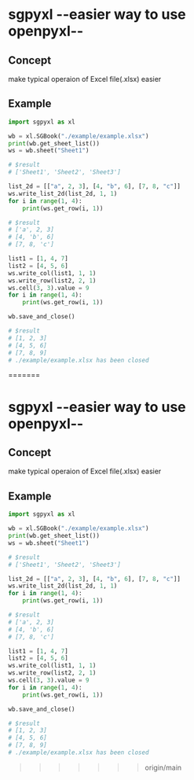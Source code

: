 # sgpyxl --easier way to use openpyxl--

## Concept

make typical operaion of Excel file(.xlsx) easier

## Example

```python
import sgpyxl as xl

wb = xl.SGBook("./example/example.xlsx")
print(wb.get_sheet_list())
ws = wb.sheet("Sheet1")

# $result
# ['Sheet1', 'Sheet2', 'Sheet3']
```

```python
list_2d = [["a", 2, 3], [4, "b", 6], [7, 8, "c"]]
ws.write_list_2d(list_2d, 1, 1)
for i in range(1, 4):
    print(ws.get_row(i, 1))

# $result
# ['a', 2, 3]
# [4, 'b', 6]
# [7, 8, 'c']
```

```python
list1 = [1, 4, 7]
list2 = [4, 5, 6]
ws.write_col(list1, 1, 1)
ws.write_row(list2, 2, 1)
ws.cell(3, 3).value = 9
for i in range(1, 4):
    print(ws.get_row(i, 1))

wb.save_and_close()

# $result
# [1, 2, 3]
# [4, 5, 6]
# [7, 8, 9]
# ./example/example.xlsx has been closed
```

=======

# sgpyxl --easier way to use openpyxl--

## Concept

make typical operaion of Excel file(.xlsx) easier

## Example

```python
import sgpyxl as xl

wb = xl.SGBook("./example/example.xlsx")
print(wb.get_sheet_list())
ws = wb.sheet("Sheet1")

# $result
# ['Sheet1', 'Sheet2', 'Sheet3']
```

```python
list_2d = [["a", 2, 3], [4, "b", 6], [7, 8, "c"]]
ws.write_list_2d(list_2d, 1, 1)
for i in range(1, 4):
    print(ws.get_row(i, 1))

# $result
# ['a', 2, 3]
# [4, 'b', 6]
# [7, 8, 'c']
```

```python
list1 = [1, 4, 7]
list2 = [4, 5, 6]
ws.write_col(list1, 1, 1)
ws.write_row(list2, 2, 1)
ws.cell(3, 3).value = 9
for i in range(1, 4):
    print(ws.get_row(i, 1))

wb.save_and_close()

# $result
# [1, 2, 3]
# [4, 5, 6]
# [7, 8, 9]
# ./example/example.xlsx has been closed
```

> > > > > > > origin/main
